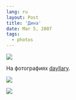 ```yaml
---
lang: ru
layout: Post
title: 'Дина'
date: Mar 5, 2007
tags:
  - photos
---
```


![](/images/blog/Sapegin-Artem-20D-2007-03-04-276-7664.jpg)

На фотографиях [dayllary](http://dayllary.livejournal.com/).

<!--more-->

![](/images/blog/Sapegin-Artem-20D-2007-03-04-276-7633.jpg)

![](/images/blog/Sapegin-Artem-20D-2007-03-04-276-7675.jpg)
